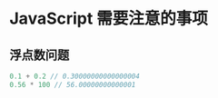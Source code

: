 # JavaScript 需要注意的事项

## 浮点数问题

```javascript
0.1 + 0.2 // 0.30000000000000004
0.56 * 100 // 56.00000000000001
```
